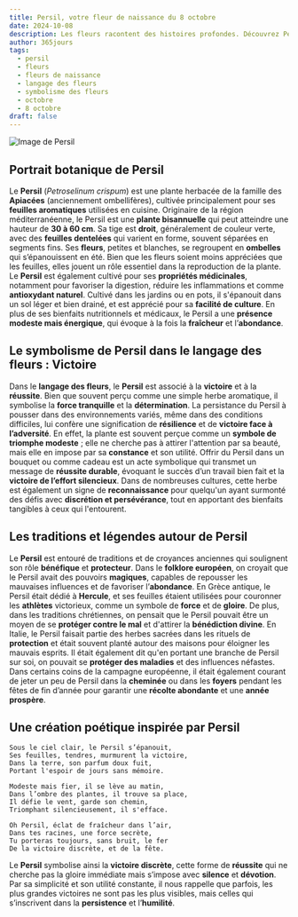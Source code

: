 ```yaml
---
title: Persil, votre fleur de naissance du 8 octobre
date: 2024-10-08
description: Les fleurs racontent des histoires profondes. Découvrez Persil, votre fleur de naissance du 8 octobre, ses symboles et récits fascinants. Plongez dans sa signification et son langage unique dans l'art floral.
author: 365jours
tags:
  - persil
  - fleurs
  - fleurs de naissance
  - langage des fleurs
  - symbolisme des fleurs
  - octobre
  - 8 octobre
draft: false
---
```



![Image de Persil](https://cdn.pixabay.com/photo/2022/06/05/13/57/cow-parsley-7244120_1280.jpg#center)


## Portrait botanique de Persil

Le **Persil** (_Petroselinum crispum_) est une plante herbacée de la famille des **Apiacées** (anciennement ombellifères), cultivée principalement pour ses **feuilles aromatiques** utilisées en cuisine. Originaire de la région méditerranéenne, le Persil est une **plante bisannuelle** qui peut atteindre une hauteur de **30 à 60 cm**. Sa tige est **droit**, généralement de couleur verte, avec des **feuilles dentelées** qui varient en forme, souvent séparées en segments fins. Ses **fleurs**, petites et blanches, se regroupent en **ombelles** qui s’épanouissent en été. Bien que les fleurs soient moins appréciées que les feuilles, elles jouent un rôle essentiel dans la reproduction de la plante. Le **Persil** est également cultivé pour ses **propriétés médicinales**, notamment pour favoriser la digestion, réduire les inflammations et comme **antioxydant naturel**. Cultivé dans les jardins ou en pots, il s'épanouit dans un sol léger et bien drainé, et est apprécié pour sa **facilité de culture**. En plus de ses bienfaits nutritionnels et médicaux, le Persil a une **présence modeste mais énergique**, qui évoque à la fois la **fraîcheur** et l’**abondance**.

## Le symbolisme de Persil dans le langage des fleurs : Victoire

Dans le **langage des fleurs**, le **Persil** est associé à la **victoire** et à la **réussite**. Bien que souvent perçu comme une simple herbe aromatique, il symbolise la **force tranquille** et la **détermination**. La persistance du Persil à pousser dans des environnements variés, même dans des conditions difficiles, lui confère une signification de **résilience** et de **victoire face à l’adversité**. En effet, la plante est souvent perçue comme un **symbole de triomphe modeste** ; elle ne cherche pas à attirer l'attention par sa beauté, mais elle en impose par sa **constance** et son utilité. Offrir du Persil dans un bouquet ou comme cadeau est un acte symbolique qui transmet un message de **réussite durable**, évoquant le succès d’un travail bien fait et la **victoire de l’effort silencieux**. Dans de nombreuses cultures, cette herbe est également un signe de **reconnaissance** pour quelqu'un ayant surmonté des défis avec **discrétion et persévérance**, tout en apportant des bienfaits tangibles à ceux qui l'entourent.

## Les traditions et légendes autour de Persil

Le **Persil** est entouré de traditions et de croyances anciennes qui soulignent son rôle **bénéfique** et **protecteur**. Dans le **folklore européen**, on croyait que le Persil avait des pouvoirs **magiques**, capables de repousser les mauvaises influences et de favoriser l’**abondance**. En Grèce antique, le Persil était dédié à **Hercule**, et ses feuilles étaient utilisées pour couronner les **athlètes** victorieux, comme un symbole de **force** et de **gloire**. De plus, dans les traditions chrétiennes, on pensait que le Persil pouvait être un moyen de se **protéger contre le mal** et d'attirer la **bénédiction divine**. En Italie, le Persil faisait partie des herbes sacrées dans les rituels de **protection** et était souvent planté autour des maisons pour éloigner les mauvais esprits. Il était également dit qu'en portant une branche de Persil sur soi, on pouvait se **protéger des maladies** et des influences néfastes. Dans certains coins de la campagne européenne, il était également courant de jeter un peu de Persil dans la **cheminée** ou dans les **foyers** pendant les fêtes de fin d’année pour garantir une **récolte abondante** et une **année prospère**.

## Une création poétique inspirée par Persil

```
Sous le ciel clair, le Persil s’épanouit,
Ses feuilles, tendres, murmurent la victoire,
Dans la terre, son parfum doux fuit,
Portant l'espoir de jours sans mémoire.

Modeste mais fier, il se lève au matin,
Dans l’ombre des plantes, il trouve sa place,
Il défie le vent, garde son chemin,
Triomphant silencieusement, il s'efface.

Oh Persil, éclat de fraîcheur dans l’air,
Dans tes racines, une force secrète,
Tu porteras toujours, sans bruit, le fer
De la victoire discrète, et de la fête.
```

Le **Persil** symbolise ainsi la **victoire discrète**, cette forme de **réussite** qui ne cherche pas la gloire immédiate mais s’impose avec **silence** et **dévotion**. Par sa simplicité et son utilité constante, il nous rappelle que parfois, les plus grandes victoires ne sont pas les plus visibles, mais celles qui s’inscrivent dans la **persistence** et l’**humilité**.


